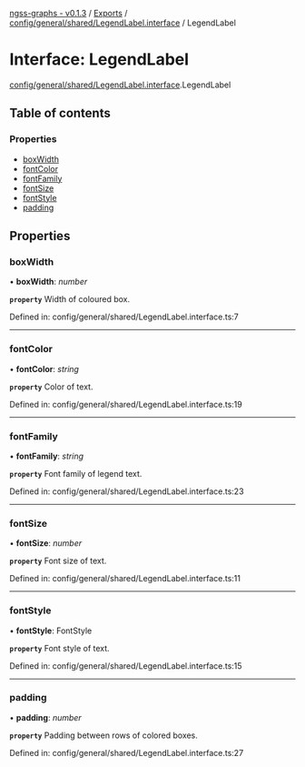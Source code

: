 [ngss-graphs - v0.1.3](../README.md) / [Exports](../modules.md) / [config/general/shared/LegendLabel.interface](../modules/config_general_shared_legendlabel_interface.md) / LegendLabel

# Interface: LegendLabel

[config/general/shared/LegendLabel.interface](../modules/config_general_shared_legendlabel_interface.md).LegendLabel

## Table of contents

### Properties

- [boxWidth](config_general_shared_legendlabel_interface.legendlabel.md#boxwidth)
- [fontColor](config_general_shared_legendlabel_interface.legendlabel.md#fontcolor)
- [fontFamily](config_general_shared_legendlabel_interface.legendlabel.md#fontfamily)
- [fontSize](config_general_shared_legendlabel_interface.legendlabel.md#fontsize)
- [fontStyle](config_general_shared_legendlabel_interface.legendlabel.md#fontstyle)
- [padding](config_general_shared_legendlabel_interface.legendlabel.md#padding)

## Properties

### boxWidth

• **boxWidth**: *number*

**`property`** Width of coloured box.

Defined in: config/general/shared/LegendLabel.interface.ts:7

___

### fontColor

• **fontColor**: *string*

**`property`** Color of text.

Defined in: config/general/shared/LegendLabel.interface.ts:19

___

### fontFamily

• **fontFamily**: *string*

**`property`** Font family of legend text.

Defined in: config/general/shared/LegendLabel.interface.ts:23

___

### fontSize

• **fontSize**: *number*

**`property`** Font size of text.

Defined in: config/general/shared/LegendLabel.interface.ts:11

___

### fontStyle

• **fontStyle**: FontStyle

**`property`** Font style of text.

Defined in: config/general/shared/LegendLabel.interface.ts:15

___

### padding

• **padding**: *number*

**`property`** Padding between rows of colored boxes.

Defined in: config/general/shared/LegendLabel.interface.ts:27
